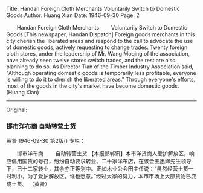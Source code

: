 Title: Handan Foreign Cloth Merchants Voluntarily Switch to Domestic Goods
Author: Huang Xian
Date: 1946-09-30
Page: 2

　　Handan Foreign Cloth Merchants
　　Voluntarily Switch to Domestic Goods
    [This newspaper, Handan Dispatch] Foreign goods merchants in this city cherish the liberated areas and respond to the call to advocate the use of domestic goods, actively requesting to change trades. Twenty foreign cloth stores, under the leadership of Mr. Wang Moqing of the association, have already seen twelve stores switch trades, and the rest are also planning to do so. As Director Tian of the Timber Industry Association said, "Although operating domestic goods is temporarily less profitable, everyone is willing to do it to cherish the liberated areas." Through everyone's efforts, most of the goods in the city's market have become domestic goods.
                                                      (Huang Xian)



<hr /> 

Original: 


### 邯市洋布商  自动转营土货
黄贤
1946-09-30
第2版()
专栏：

　　邯市洋布商
　　自动转营土货
    【本报邯郸讯】本市洋货商人爱护解放区，响应倡用国货的号召，纷纷自动要求转业。二十家洋布店，在该会王墨卿先生领导下，已十二家转业，其余亦正筹划中。正如木业公会田主任说：“虽然经营土货一时利小，为了爱护解放区，谁也愿意。”经过大家的努力，本市市场上大部货物已变成土货。
                                                      （黄贤）
